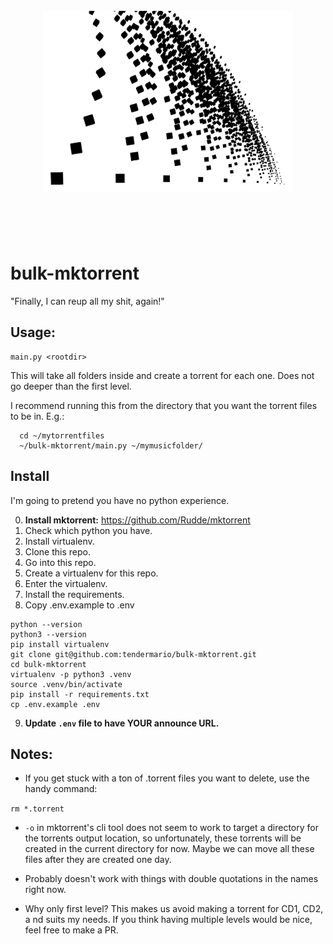 <h1 align="center">
	<br>
	<img width="400" src="media/logo.png" alt="bulk-mktorrent">
	<br>
	<br>
	<br>
</h1>

# bulk-mktorrent


"Finally, I can reup all my shit, again!"

## Usage:
    main.py <rootdir>

This will take all folders inside <rootdir> and create a torrent for each one. Does not go deeper than the first level.

I recommend running this from the directory that you want the torrent files
to be in. E.g.:

```
  cd ~/mytorrentfiles
  ~/bulk-mktorrent/main.py ~/mymusicfolder/
```

## Install

I'm going to pretend you have no python experience.

0. **Install mktorrent:** https://github.com/Rudde/mktorrent
1. Check which python you have.
2. Install virtualenv.
3. Clone this repo.
4. Go into this repo.
5. Create a virtualenv for this repo.
6. Enter the virtualenv.
7. Install the requirements.
8. Copy .env.example to .env

```
python --version
python3 --version
pip install virtualenv
git clone git@github.com:tendermario/bulk-mktorrent.git
cd bulk-mktorrent
virtualenv -p python3 .venv
source .venv/bin/activate
pip install -r requirements.txt
cp .env.example .env
```

9. **Update `.env` file to have YOUR announce URL.**

## Notes:

- If you get stuck with a ton of .torrent files you want to delete, use the
handy command:

`rm *.torrent`

- `-o` in mktorrent's cli tool does not seem to work to target a directory for the torrents output location, so unfortunately, these torrents will be created in the current directory for now. Maybe we can move all these files after they are created one day.

- Probably doesn't work with things with double quotations in the names right now.

- Why only first level? This makes us avoid making a torrent for CD1, CD2, a
nd suits my needs. If you think having multiple levels would be nice, feel free to make a PR.
